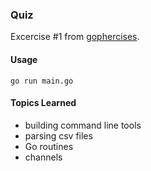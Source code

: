 ### Quiz
Excercise #1 from [gophercises](https://gophercises.com/).

#### Usage
`go run main.go`

#### Topics Learned
- building command line tools
- parsing csv files
- Go routines
- channels
